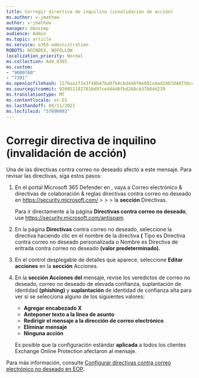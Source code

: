 ```yaml
---
title: Corregir directiva de inquilino (invalidación de acción)
ms.author: v-jmathew
author: v-jmathew
manager: dansimp
audience: Admin
ms.topic: article
ms.service: o365-administration
ROBOTS: NOINDEX, NOFOLLOW
localization_priority: Normal
ms.collection: Adm_O365
ms.custom:
- "9000760"
- "7391"
ms.openlocfilehash: 157baa1f1e3f48b47ba07b8c6d446f8e081a4ad24b7d48f50c4fc5af5518cdd6
ms.sourcegitcommit: 920051182781bd97ce4d4d6fbd268cb37b84d239
ms.translationtype: MT
ms.contentlocale: es-ES
ms.lasthandoff: 08/11/2021
ms.locfileid: "57896092"
---
```

# <a name="fix-tenant-policy-action-override"></a>Corregir directiva de inquilino (invalidación de acción)

Una de las directivas contra correo no deseado afectó a este mensaje. Para revisar las directivas, siga estos pasos:

1. En el portal Microsoft 365 Defender en , vaya a Correo electrónico & directivas de colaboración & reglas directivas contra correo no deseado en <https://security.microsoft.com/>  \>  \>  \>  la **sección** Directivas.

   Para ir directamente a la página **Directivas contra correo no deseado**, use <https://security.microsoft.com/antispam>.

2. En la página **Directivas** contra correo no deseado, seleccione la directiva  haciendo clic en  el nombre de la directiva **(** Tipo es Directiva contra correo no deseado personalizada o Nombre es Directiva de entrada contra correo no deseado **(valor predeterminado).**
3. En el control desplegable de detalles que aparece, seleccione **Editar acciones** en la **sección** Acciones.
4. En la **sección Acciones del** mensaje, revise los veredictos de correo no deseado, correo no deseado de elevada confianza, suplantación de identidad   **(phishing)** y **suplantación** de identidad de confianza alta para ver si se selecciona alguno de los siguientes valores:
   - **Agregar encabezado X**
   - **Anteponer texto a la línea de asunto**
   - **Redirigir el mensaje a la dirección de correo electrónico**
   - **Eliminar mensaje**
   - **Ninguna acción**

   Es posible que la configuración estándar **aplicada** a todos los clientes Exchange Online Protection afectaron al mensaje.

Para más información, consulte [Configurar directivas contra correo electrónico no deseado en EOP](https://docs.microsoft.com/microsoft-365/security/office-365-security/configure-your-spam-filter-policies).
